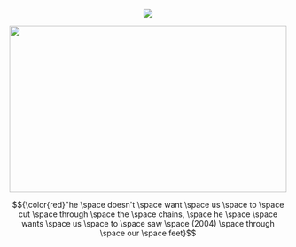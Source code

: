 <p align="center"> <img src="https://komarev.com/ghpvc/?username=whannells&label=profile%20views!&color=fe0914&style=flat"  </p>

<p align="center"> <img src="https://github.com/user-attachments/assets/b55412db-75d4-4c97-a029-73ea021e76bb" width="500" height="300">
  
<p align="center"> $${\color{red}"he \space doesn't \space want \space us \space to \space cut \space through \space the \space chains, \space he \space \space wants \space us \space to \space saw \space (2004) \space through \space our \space feet}$$


